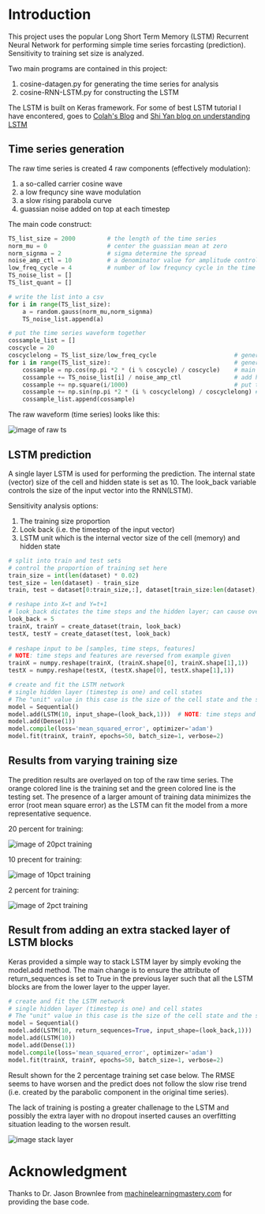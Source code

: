 # Introduction

This project uses the popular Long Short Term Memory (LSTM) Recurrent Neural Network for performing simple time series forcasting (prediction).  Sensitivity to training set size is analyzed.

Two main programs are contained in this project:
1. cosine-datagen.py for generating the time series for analysis
2. cosine-RNN-LSTM.py for constructing the LSTM 

The LSTM is built on Keras framework. For some of best LSTM tutorial I have encontered, goes to [Colah's Blog](http://colah.github.io/posts/2015-08-Understanding-LSTMs/) and [Shi Yan blog on understanding LSTM](https://medium.com/mlreview/understanding-lstm-and-its-diagrams-37e2f46f1714)

## Time series generation

The raw time series is created 4 raw components (effectively modulation):
1. a so-called carrier cosine wave 
2. a low frequncy sine wave modulation
3. a slow rising parabola curve 
4. guassian noise added on top at each timestep

The main code construct:

```python
TS_list_size = 2000			# the length of the time series
norm_mu = 0 				# center the guassian mean at zero
norm_signma = 2				# sigma determine the spread
noise_amp_ctl = 10			# a denominator value for amplitude control	
low_freq_cycle = 4			# number of low frequncy cycle in the time series
TS_noise_list = []
TS_list_quant = []

# write the list into a csv
for i in range(TS_list_size):
	a = random.gauss(norm_mu,norm_signma)
	TS_noise_list.append(a)

# put the time series waveform together
cossample_list = []
coscycle = 20
coscyclelong = TS_list_size/low_freq_cycle						# generate low freq cycle to module
for i in range(TS_list_size):									# generate a cosine wave
	cossample = np.cos(np.pi *2 * (i % coscycle) / coscycle) 	# main carrier frequency
	cossample += TS_noise_list[i] / noise_amp_ctl		     	# add high freq noise to the cosine
	cossample += np.square(i/1000)								# put the time series on a square function
	cossample += np.sin(np.pi *2 * (i % coscyclelong) / coscyclelong) # add low freq cosine for modulation
	cossample_list.append(cossample)
```

The raw waveform (time series) looks like this:

![image of raw ts](https://github.com/dennylslee/time-series-LSTM/blob/master/cos-rawTS.png)

## LSTM prediction

A single layer LSTM is used for performing the prediction.  The internal state (vector) size of the cell and hidden state is set as 10. The look_back variable controls the size of the input vector into the RNN(LSTM).  

Sensitivity analysis options:
1. The training size proportion
2. Look back (i.e. the timestep of the input vector) 
3. LSTM unit which is the internal vector size of the cell (memory) and hidden state 

```python
# split into train and test sets
# control the proportion of training set here
train_size = int(len(dataset) * 0.02)
test_size = len(dataset) - train_size
train, test = dataset[0:train_size,:], dataset[train_size:len(dataset),:]

# reshape into X=t and Y=t+1
# look_back dictates the time steps and the hidden layer; can cause overfitting error when it's too large
look_back = 5
trainX, trainY = create_dataset(train, look_back)
testX, testY = create_dataset(test, look_back)
 
# reshape input to be [samples, time steps, features]
# NOTE: time steps and features are reversed from example given
trainX = numpy.reshape(trainX, (trainX.shape[0], trainX.shape[1],1))
testX = numpy.reshape(testX, (testX.shape[0], testX.shape[1],1))

# create and fit the LSTM network
# single hidden layer (timestep is one) and cell states
# The "unit" value in this case is the size of the cell state and the size of the hidden state
model = Sequential()
model.add(LSTM(10, input_shape=(look_back,1))) 	# NOTE: time steps and features are reversed from example given
model.add(Dense(1))
model.compile(loss='mean_squared_error', optimizer='adam')
model.fit(trainX, trainY, epochs=50, batch_size=1, verbose=2)
```

## Results from varying training size

The predition results are overlayed on top of the raw time series.  The orange colored line is the training set and the green colored line is the testing set. The presence of a larger amount of training data minimizes the error (root mean square error) as the LSTM can fit the model from a more representative sequence. 

20 percent for training:

![image of 20pct training](https://github.com/dennylslee/time-series-LSTM/blob/master/cos-testresult-20pct-training.png)

10 precent for training:

![image of 10pct training](https://github.com/dennylslee/time-series-LSTM/blob/master/cos-testresult-10pct-training.png)

2 percent for training:

![image of 2pct training](https://github.com/dennylslee/time-series-LSTM/blob/master/cos-testresult-2pct-training.png)

## Result from adding an extra stacked layer of LSTM blocks

Keras provided a simple way to stack LSTM layer by simply evoking the model.add method.  The main change is to ensure the attribute of return_sequences is set to True in the previous layer such that all the LSTM blocks are from the lower layer to the upper layer. 

```python
# create and fit the LSTM network
# single hidden layer (timestep is one) and cell states
# The "unit" value in this case is the size of the cell state and the size of the hidden state
model = Sequential()
model.add(LSTM(10, return_sequences=True, input_shape=(look_back,1))) 	# NOTE: time steps and features are reversed from example given
model.add(LSTM(10))														# optional stack layer of LSTM blocks
model.add(Dense(1))
model.compile(loss='mean_squared_error', optimizer='adam')
model.fit(trainX, trainY, epochs=50, batch_size=1, verbose=2)
```

Result shown for the 2 percentage training set case below.  The RMSE seems to have worsen and the predict does not follow the slow rise trend (i.e. created by the parabolic component in the original time series).  

The lack of training is posting a greater challenage to the LSTM and possibly the extra layer with no dropout  inserted causes an overfitting situation leading to the worsen result. 

![image stack layer](https://github.com/dennylslee/time-series-LSTM/blob/master/cos-testresult-2pct-training-w-stack.png)

# Acknowledgment

Thanks to Dr. Jason Brownlee from [machinelearningmastery.com](https://machinelearningmastery.com/) for providing the base code. 